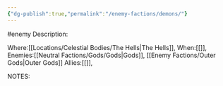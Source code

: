 ```yaml
---
{"dg-publish":true,"permalink":"/enemy-factions/demons/"}
---
```


#enemy 
Description:

Where:[[Locations/Celestial Bodies/The Hells\|The Hells]],
When:[[]],
Enemies:[[Neutral Factions/Gods/Gods\|Gods]], [[Enemy Factions/Outer Gods\|Outer Gods]]
Allies:[[]],


NOTES: